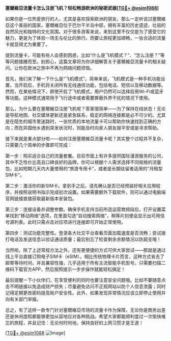 **塞爾維亞流量卡怎么注册飞机？轻松畅游欧洲的秘密武器[[TG💪+ @esim1088](https://t.me/s/esim1088)]**

如果你是一位热爱旅行的人，尤其是喜欢探索欧洲的朋友，那么一定听说过塞爾維亞这个美丽的国家。塞爾維亞位于巴尔干半岛中部，拥有丰富的历史遗迹、壮丽的自然风光和独特的文化氛围。对于很多游客来说，来到这里不仅仅是为了感受它的魅力，更是为了体验一场无与伦比的旅行。而要让旅程更加顺畅，一张合适的流量卡就显得尤为重要了。

提到流量卡，可能有些人会感到困惑，比如“什么是飞机模式？”、“怎么注册？”等等问题接踵而至。别担心，这篇文章将为你详细解答关于塞爾維亞流量卡的相关疑问，让你在欧洲之旅中不再为网络问题烦恼。

首先，我们来了解一下什么是“飞机模式”。简单来说，飞机模式是一种手机功能设置，当开启后，手机将关闭所有无线通信功能，包括电话、短信以及移动数据等。然而，在某些情况下，即使开启了飞机模式，用户仍然可以选择启用Wi-Fi或蓝牙等功能。这种模式通常用于飞行途中或者需要屏蔽外界干扰的情况下使用。

那么，为什么要在塞爾維亞注册飞机呢？答案很简单——为了保持在线状态！无论是导航地图、社交媒体更新还是紧急联系，稳定的网络连接都是必不可少的。尤其是在陌生的城市里迷路时，一张优质的本地流量卡可以帮助你快速找到正确的方向；而在异国他乡遇到突发状况时，则能及时向家人朋友报平安或是寻求帮助。

接下来就是重点部分啦——如何注册塞爾維亞流量卡呢？其实整个过程并不复杂，只需要几个简单的步骤即可完成：

第一步：购买适合自己的流量套餐。目前市面上有许多提供国际漫游服务的公司，其中不乏性价比高且口碑良好的品牌。你可以根据个人需求选择不同规格的流量包，比如短期几天内大量使用的“旅游专用卡”，或者是长期驻留者适用的“月租型SIM卡”。

第二步：激活你的新SIM卡。拿到手之后，请先确认是否已经预装好相关应用程序，并按照说明书指示完成初次设置。如果需要额外下载软件，则可以通过电脑端官网链接直接获取最新版本安装包。

第三步：连接设备并调整参数。确保手机支持当前所选运营商频段后，打开设置菜单找到“移动网络”选项，在里面勾选“自动搜索网络”，稍等片刻便会显示出可用信号源列表。此时只需点击对应项进行连接即可开始正常使用。

第四步：测试功能完整性。登录各大社交平台查看页面加载速度是否流畅；尝试拨打电话及发送信息以验证通话质量；最后别忘了检查剩余余额情况以防超支哦！

当然啦，除了上述常规方法之外，还有更便捷的方式可供大家尝试——那就是通过线上平台直接订购电子SIM卡（eSIM）。相比传统物理卡片而言，这种方式省去了邮寄等待时间，并且兼容性强，几乎适用于所有主流智能手机型号。只需要扫描二维码下载官方APP，然后按照提示一步步操作就能轻松搞定！

最后提醒一下小伙伴们，在享受便利的同时也要注意安全问题哦。比如不要随意点击不明链接以免造成财产损失；尽量避免访问不正规网站以防个人信息泄露；同时记得定期更改密码提高账户安全性。此外，如果发现异常情况应该立即停止使用并向有关部门举报。

总之，有了这样一款专门针对塞爾維亞市场的流量卡作为保障，无论你是商务出差还是休闲度假都能够更加从容地应对各种挑战。希望大家都能顺利度过一次愉快难忘的旅程，并且记住：无论何时何地，保持良好的上网习惯才是王道！

[[TG💪+ @esim1088](https://t.me/s/esim1088) ![Image](https://i.postimg.cc/4NQfJmqS/Snipaste-2025-05-13-00-14-12.png)]